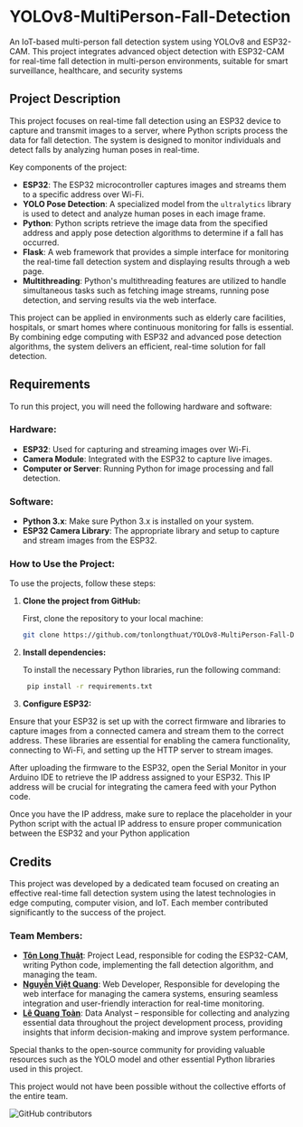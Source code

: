 # YOLOv8-MultiPerson-Fall-Detection
An IoT-based multi-person fall detection system using YOLOv8 and ESP32-CAM. This project integrates advanced object detection with ESP32-CAM for real-time fall detection in multi-person environments, suitable for smart surveillance, healthcare, and security systems
## Project Description

This project focuses on real-time fall detection using an ESP32 device to capture and transmit images to a server, where Python scripts process the data for fall detection. The system is designed to monitor individuals and detect falls by analyzing human poses in real-time.

Key components of the project:
- **ESP32**: The ESP32 microcontroller captures images and streams them to a specific address over Wi-Fi.
- **YOLO Pose Detection**: A specialized model from the `ultralytics` library is used to detect and analyze human poses in each image frame.
- **Python**: Python scripts retrieve the image data from the specified address and apply pose detection algorithms to determine if a fall has occurred.
- **Flask**: A web framework that provides a simple interface for monitoring the real-time fall detection system and displaying results through a web page.
- **Multithreading**: Python's multithreading features are utilized to handle simultaneous tasks such as fetching image streams, running pose detection, and serving results via the web interface.

This project can be applied in environments such as elderly care facilities, hospitals, or smart homes where continuous monitoring for falls is essential. By combining edge computing with ESP32 and advanced pose detection algorithms, the system delivers an efficient, real-time solution for fall detection.
## Requirements

To run this project, you will need the following hardware and software:

### Hardware:
- **ESP32**: Used for capturing and streaming images over Wi-Fi.
- **Camera Module**: Integrated with the ESP32 to capture live images.
- **Computer or Server**: Running Python for image processing and fall detection.

### Software:
- **Python 3.x**: Make sure Python 3.x is installed on your system.
- **ESP32 Camera Library**: The appropriate library and setup to capture and stream images from the ESP32.

### How to Use the Project:
To use the projects, follow these steps:

1. **Clone the project from GitHub:**

   First, clone the repository to your local machine:

   ```bash
   git clone https://github.com/tonlongthuat/YOLOv8-MultiPerson-Fall-Detection.git

2. **Install dependencies:**
   
   To install the necessary Python libraries, run the following command:

   ```bash
    pip install -r requirements.txt

3. **Configure ESP32:**

Ensure that your ESP32 is set up with the correct firmware and libraries to capture images from a connected camera and stream them to the correct address.
These libraries are essential for enabling the camera functionality, connecting to Wi-Fi, and setting up the HTTP server to stream images.

After uploading the firmware to the ESP32, open the Serial Monitor in your Arduino IDE to retrieve the IP address assigned to your ESP32. This IP address will be crucial for integrating the camera feed with your Python code.

Once you have the IP address, make sure to replace the placeholder in your Python script with the actual IP address to ensure proper communication between the ESP32 and your Python application

## Credits

This project was developed by a dedicated team focused on creating an effective real-time fall detection system using the latest technologies in edge computing, computer vision, and IoT. Each member contributed significantly to the success of the project.

### Team Members:
- **[Tôn Long Thuật](https://github.com/tonlongthuat)**: Project Lead, responsible for coding the ESP32-CAM, writing Python code, implementing the fall detection algorithm, and managing the team.
- **[Nguyễn Việt Quang](https://github.com/ngvietquang)**: Web Developer, Responsible for developing the web interface for managing the camera systems, ensuring seamless integration and user-friendly interaction for real-time monitoring.
- **[Lê Quang Toàn](https://github.com/letoannn)**: Data Analyst – responsible for collecting and analyzing essential data throughout the project development process, providing insights that inform decision-making and improve system performance.


Special thanks to the open-source community for providing valuable resources such as the YOLO model and other essential Python libraries used in this project.

This project would not have been possible without the collective efforts of the entire team.


![GitHub contributors](https://img.shields.io/github/contributors/tonlongthuat/YOLOv8-MultiPerson-Fall-Detection)
